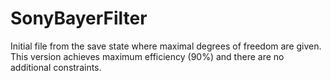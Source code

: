 # SonyBayerFilter

Initial file from the save state where maximal degrees of freedom are given. This version achieves maximum efficiency (90%) and there are no additional constraints.